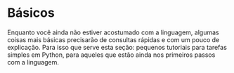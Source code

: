 Básicos
=======

Enquanto você ainda não estiver acostumado com a linguagem, algumas coisas mais
básicas precisarão de consultas rápidas e com um pouco de explicação. Para isso
que serve esta seção: pequenos tutoriais para tarefas simples em Python, para
aqueles que estão ainda nos primeiros passos com a linguagem.
